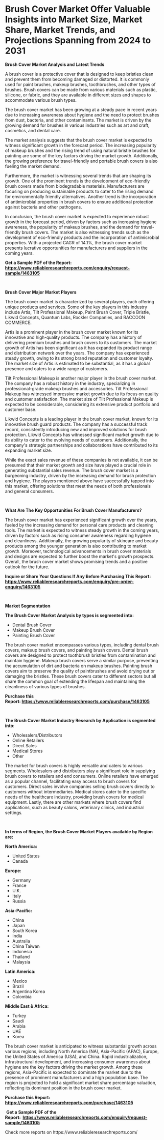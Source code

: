<p><h1>Brush Cover Market Offer Valuable Insights into Market Size, Market Share, Market Trends, and Projections Spanning from 2024 to 2031</h1></p><p><strong>Brush Cover Market Analysis and Latest Trends</strong></p>
<p><p>A brush cover is a protective cover that is designed to keep bristles clean and prevent them from becoming damaged or distorted. It is commonly used for paint brushes, makeup brushes, toothbrushes, and other types of brushes. Brush covers can be made from various materials such as plastic, silicone, or fabric, and they are available in different sizes and shapes to accommodate various brush types.</p><p>The brush cover market has been growing at a steady pace in recent years due to increasing awareness about hygiene and the need to protect brushes from dust, bacteria, and other contaminants. The market is driven by the growing demand for brushes in various industries such as art and craft, cosmetics, and dental care.</p><p>The market analysis suggests that the brush cover market is expected to witness significant growth in the forecast period. The increasing popularity of makeup brushes and the rising trend of using natural bristle brushes for painting are some of the key factors driving the market growth. Additionally, the growing preference for travel-friendly and portable brush covers is also fueling the market demand.</p><p>Furthermore, the market is witnessing several trends that are shaping its growth. One of the prominent trends is the development of eco-friendly brush covers made from biodegradable materials. Manufacturers are focusing on producing sustainable products to cater to the rising demand for environmentally friendly alternatives. Another trend is the incorporation of antimicrobial properties in brush covers to ensure additional protection against bacteria and other pathogens.</p><p>In conclusion, the brush cover market is expected to experience robust growth in the forecast period, driven by factors such as increasing hygiene awareness, the popularity of makeup brushes, and the demand for travel-friendly brush covers. The market is also witnessing trends such as the development of eco-friendly products and the incorporation of antimicrobial properties. With a projected CAGR of 14.1%, the brush cover market presents lucrative opportunities for manufacturers and suppliers in the coming years.</p></p>
<p><strong>Get a Sample PDF of the Report:&nbsp; <a href="https://www.reliableresearchreports.com/enquiry/request-sample/1463105">https://www.reliableresearchreports.com/enquiry/request-sample/1463105</a></strong></p>
<p>&nbsp;</p>
<p><strong>Brush Cover Major Market Players</strong></p>
<p><p>The brush cover market is characterized by several players, each offering unique products and services. Some of the key players in this industry include Artis, Tilt Professional Makeup, Paint Brush Cover, Triple Bristle, Likwid Concepts, Quantum Labs, Rockler Companies, and RACCOON COMMERCE.</p><p>Artis is a prominent player in the brush cover market known for its innovative and high-quality products. The company has a history of delivering premium brushes and brush covers to its customers. The market growth of Artis has been significant as it has expanded its product range and distribution network over the years. The company has experienced steady growth, owing to its strong brand reputation and customer loyalty. The market size of Artis is estimated to be substantial, as it has a global presence and caters to a wide range of customers.</p><p>Tilt Professional Makeup is another major player in the brush cover market. The company has a robust history in the industry, specializing in professional-grade makeup brushes and accessories. Tilt Professional Makeup has witnessed impressive market growth due to its focus on quality and customer satisfaction. The market size of Tilt Professional Makeup is expected to be considerable, considering its extensive product portfolio and customer base.</p><p>Likwid Concepts is a leading player in the brush cover market, known for its innovative brush guard products. The company has a successful track record, consistently introducing new and improved solutions for brush protection. Likwid Concepts has witnessed significant market growth due to its ability to cater to the evolving needs of customers. Additionally, the company's strategic partnerships and collaborations have contributed to its expanding market size.</p><p>While the exact sales revenue of these companies is not available, it can be presumed that their market growth and size have played a crucial role in generating substantial sales revenue. The brush cover market is a burgeoning industry, driven by the increasing demand for brush protection and hygiene. The players mentioned above have successfully tapped into this market, offering solutions that meet the needs of both professionals and general consumers.</p></p>
<p>&nbsp;</p>
<p><strong>What Are The Key Opportunities For Brush Cover Manufacturers?</strong></p>
<p><p>The brush cover market has experienced significant growth over the years, fueled by the increasing demand for personal care products and cleaning tools. The market is expected to witness steady growth in the coming years, driven by factors such as rising consumer awareness regarding hygiene and cleanliness. Additionally, the growing popularity of skincare and beauty products among the younger generation is also contributing to market growth. Moreover, technological advancements in brush cover materials and designs are expected to further boost the market's growth prospects. Overall, the brush cover market shows promising trends and a positive outlook for the future.</p></p>
<p><strong>Inquire or Share Your Questions If Any Before Purchasing This Report: <a href="https://www.reliableresearchreports.com/enquiry/pre-order-enquiry/1463105">https://www.reliableresearchreports.com/enquiry/pre-order-enquiry/1463105</a></strong></p>
<p>&nbsp;</p>
<p><strong>Market Segmentation</strong></p>
<p><strong>The Brush Cover Market Analysis by types is segmented into:</strong></p>
<p><ul><li>Dental Brush Cover</li><li>Makeup Brush Cover</li><li>Painting Brush Cover</li></ul></p>
<p><p>The brush cover market encompasses various types, including dental brush covers, makeup brush covers, and painting brush covers. Dental brush covers are designed to protect toothbrush bristles from contamination and maintain hygiene. Makeup brush covers serve a similar purpose, preventing the accumulation of dirt and bacteria on makeup brushes. Painting brush covers aim to preserve the quality of paintbrushes and avoid drying out or damaging the bristles. These brush covers cater to different sectors but all share the common goal of extending the lifespan and maintaining the cleanliness of various types of brushes.</p></p>
<p><strong>Purchase this Report:&nbsp;<a href="https://www.reliableresearchreports.com/purchase/1463105">https://www.reliableresearchreports.com/purchase/1463105</a></strong></p>
<p>&nbsp;</p>
<p><strong>The Brush Cover Market Industry Research by Application is segmented into:</strong></p>
<p><ul><li>Wholesalers/Distributors</li><li>Online Retailers</li><li>Direct Sales</li><li>Medical Stores</li><li>Other</li></ul></p>
<p><p>The market for brush covers is highly versatile and caters to various segments. Wholesalers and distributors play a significant role in supplying brush covers to retailers and end consumers. Online retailers have emerged as a popular channel, facilitating easy access to brush covers for customers. Direct sales involve companies selling brush covers directly to customers without intermediaries. Medical stores cater to the specific needs of the healthcare industry, providing brush covers for medical equipment. Lastly, there are other markets where brush covers find applications, such as beauty salons, veterinary clinics, and industrial settings.</p></p>
<p>&nbsp;</p>
<p><strong>In terms of Region, the Brush Cover Market Players available by Region are:</strong></p>
<p>
    <p> <strong> North America: </strong>
        <ul>
            <li>United States</li>
            <li>Canada</li>
        </ul>
        </p> 
    <p> <strong> Europe: </strong>
        <ul>
            <li>Germany</li>
            <li>France</li>
            <li>U.K.</li>
            <li>Italy</li>
            <li>Russia</li>
        </ul>
        </p> 
    <p> <strong> Asia-Pacific: </strong>
        <ul>
            <li>China</li>
            <li>Japan</li>
            <li>South Korea</li>
            <li>India</li>
            <li>Australia</li>
            <li>China Taiwan</li>
            <li>Indonesia</li>
            <li>Thailand</li>
            <li>Malaysia</li>
        </ul>
        </p> 
    <p> <strong> Latin America: </strong>
        <ul>
            <li>Mexico</li>
            <li>Brazil</li>
            <li>Argentina Korea</li>
            <li>Colombia</li>
        </ul>
        </p> 
    <p> <strong> Middle East & Africa: </strong>
        <ul>
            <li>Turkey</li>
            <li>Saudi</li>
            <li>Arabia</li>
            <li>UAE</li>
            <li>Korea</li>
        </ul>
    </p>
    </p>
<p><p>The brush cover market is anticipated to witness substantial growth across various regions, including North America (NA), Asia-Pacific (APAC), Europe, the United States of America (USA), and China. Rapid industrialization, infrastructural development, and increasing consumer awareness about hygiene are the key factors driving the market growth. Among these regions, Asia-Pacific is expected to dominate the market due to the presence of prominent manufacturers and a high population base. The region is projected to hold a significant market share percentage valuation, reflecting its dominant position in the brush cover market.</p></p>
<p><strong>Purchase this Report: <a href="https://www.reliableresearchreports.com/purchase/1463105">https://www.reliableresearchreports.com/purchase/1463105</a></strong></p>
<p>&nbsp;<strong>Get a Sample PDF of the Report:&nbsp;&nbsp;<a href="https://www.reliableresearchreports.com/enquiry/request-sample/1463105">https://www.reliableresearchreports.com/enquiry/request-sample/1463105</a></strong></p>
<p><strong></strong></p>
<p>Check more reports on https://www.reliableresearchreports.com/</p>